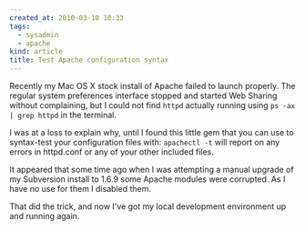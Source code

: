 ```yaml
---
created_at: 2010-03-10 10:33
tags:
  - sysadmin
  - apache
kind: article
title: Test Apache configuration syntax
---
```

Recently my Mac OS X stock install of Apache failed to launch properly. The regular system preferences interface stopped and started Web Sharing without complaining, but I could not find `httpd` actually running using `ps -ax | grep httpd` in the terminal.

I was at a loss to explain why, until I found this little gem that you can use to syntax-test your configuration files with: `apachectl -t` will report on any errors in httpd.conf or any of your other included files.

It appeared that some time ago when I was attempting a manual upgrade of my Subversion install to 1.6.9 some Apache modules were corrupted. As I have no use for them I disabled them.

That did the trick, and now I've got my local development environment up and running again.